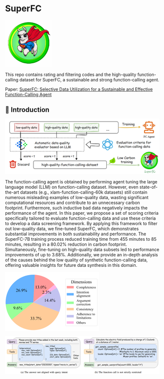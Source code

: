 # SuperFC
<img src="assets\SuperFC.png" style="zoom:15%;" />


This repo contains rating and filtering codes and the high-quality function-calling dataset for SuperFC, a sustainable and strong function-calling agent.

Paper: [SuperFC: Selective Data Utilization for a Sustainable and Effective Function-Calling Agent]()


## 📣 Introduction
![](assets\workflow.png)


The function-calling agent is obtained by performing agent tuning the large language model (LLM) on function-calling dataset. However, even state-of-the-art datasets (e.g., xlam-function-calling-60k datasets) still contain numerous misleading examples of low-quality data, wasting significant computational resources and contribute to an unnecessary carbon footprint. Furthermore, such inductive bad data negatively impacts the performance of the agent. In this paper, we propose a set of scoring criteria specifically tailored to evaluate function-calling data and use these criteria to develop a data screening framework. By applying this framework to filter out low-quality data, we fine-tuned SuperFC, which demonstrates substantial improvements in both sustainability and performance. The SuperFC-7B training process reduced training time from 455 minutes to 85 minutes, resulting in a 80.02% reduction in carbon footprint. Simultaneously, fine-tuning on high-quality data subsets led to performance improvements of up to 3.68%. Additionally, we provide an in-depth analysis of the causes behind the low quality of synthetic function-calling data, offering valuable insights for future data synthesis in this domain.

<img src="assets\dimensions.png" style="zoom: 50%;" />

![](assets\case_study.png)
